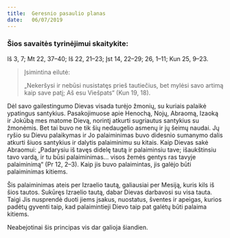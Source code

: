 ```yaml
---
title:  Geresnio pasaulio planas
date:   06/07/2019
---
```


### Šios savaitės tyrinėjimui skaitykite: 
Iš 3, 7; Mt 22, 37–40; Iš 22, 21–23; Įst 14, 22–29; 26, 1–11; Kun 25, 9–23.

> <p>Įsimintina eilutė:</p>
> „Nekeršysi ir nebūsi nusistatęs prieš tautiečius, bet mylėsi savo artimą kaip save patį; Aš esu Viešpats“ (Kun 19, 18).

Dėl savo gailestingumo Dievas visada turėjo žmonių, su kuriais palaikė ypatingus santykius. Pasakojimuose apie Henochą, Nojų, Abraomą, Izaoką ir Jokūbą mes matome Dievą, norintį atkurti sugriautus santykius su žmonėmis. Bet tai buvo ne tik šių nedaugelio asmenų ir jų šeimų naudai. Jų ryšio su Dievu palaikymas ir Jo palaiminimas buvo didesnio sumanymo dalis atkurti šiuos santykius ir dalytis palaiminimu su kitais. Kaip Dievas sakė Abraomui: „Padarysiu iš tavęs didelę tautą ir palaiminsiu tave; išaukštinsiu tavo vardą, ir tu būsi palaiminimas... visos žemės gentys ras tavyje palaiminimą“ (Pr 12, 2–3). Kaip jis buvo palaimintas, jis galėjo būti palaiminimas kitiems.

Šis palaiminimas ateis per Izraelio tautą, galiausiai per Mesiją, kuris kils iš šios tautos. Sukūręs Izraelio tautą, dabar Dievas darbavosi su visa tauta. Taigi Jis nusprendė duoti jiems įsakus, nuostatus, šventes ir apeigas, kurios padėtų gyventi taip, kad palaimintieji Dievo taip pat galėtų būti palaima kitiems.

Neabejotinai šis principas vis dar galioja šiandien.
